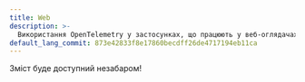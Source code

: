 ```yaml
---
title: Web
description: >-
  Використання OpenTelemetry у застосунках, що працюють у веб-оглядачах
default_lang_commit: 873e42833f8e17860becdff26de4717194eb11ca
---
```


Зміст буде доступний незабаром!
